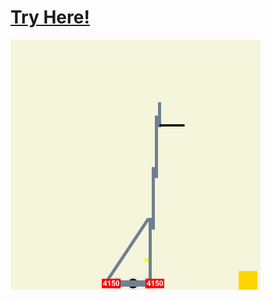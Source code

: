 # [Try Here!](https://academy.cs.cmu.edu/sharing/salmonBee1420)
![](cs-academy-canvas.png "Preview Image")
